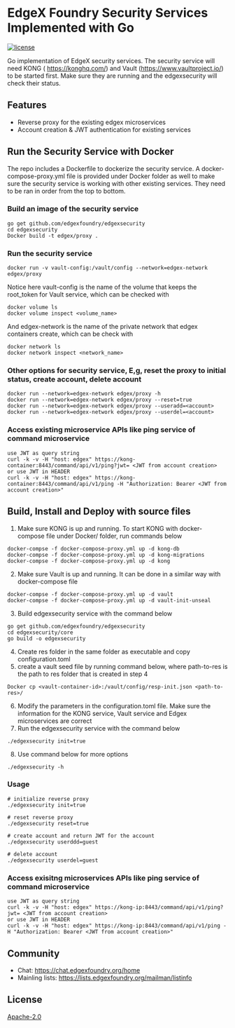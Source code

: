 # EdgeX Foundry Security Services Implemented with Go
[![license](https://img.shields.io/badge/license-Apache%20v2.0-blue.svg)](LICENSE)

Go implementation of EdgeX security services.
The security service will need KONG ( https://konghq.com/) and Vault (https://www.vaultproject.io/) to be started first. Make sure they are running and the edgexsecurity will check their status.


## Features
- Reverse proxy for the existing edgex microservices
- Account creation & JWT authentication for existing services


## Run the Security Service with Docker

The repo includes a Dockerfile to dockerize the security service. A docker-compose-proxy.yml file is provided under Docker folder as well to make sure the security service is working with other existing services. They need to be ran in order from the top to bottom.

### Build an image of the security service
```
go get github.com/edgexfoundry/edgexsecurity
cd edgexsecurity
Docker build -t edgex/proxy .
```

### Run the security service
```
docker run -v vault-config:/vault/config --network=edgex-network edgex/proxy
```

Notice here vault-config is the name of the volume that keeps the root_token for Vault service, which can be checked with 
``` 
docker volume ls
docker volume inspect <volume_name>
```
And edgex-network is the name of the private network that edgex containers create, which can be check with 
```
docker network ls
docker network inspect <network_name>
```

### Other options for security service, E,g, reset the proxy to initial status, create account, delete account
```
docker run --network=edgex-network edgex/proxy -h
docker run --network=edgex-network edgex/proxy --reset=true
docker run --network=edgex-network edgex/proxy --useradd=<account>
docker run --network=edgex-network edgex/proxy --userdel=<account>
```

### Access existing microservice APIs like ping service of command microservice
```
use JWT as query string 
curl -k -v -H "host: edgex" https://kong-container:8443/command/api/v1/ping?jwt= <JWT from account creation>
or use JWT in HEADER
curl -k -v -H "host: edgex" https://kong-container:8443/command/api/v1/ping -H "Authorization: Bearer <JWT from account creation>"

```


## Build, Install and Deploy with source files

1. Make sure KONG is up and running. To start KONG with docker-compose file under Docker/ folder, run commands below
```
docker-compse -f docker-compose-proxy.yml up -d kong-db
docker-compse -f docker-compose-proxy.yml up -d kong-migrations
docker-compse -f docker-compose-proxy.yml up -d kong
```
2. Make sure Vault is up and running. It can be done in a similar way with docker-compose file 
```
docker-compse -f docker-compose-proxy.yml up -d vault
docker-compse -f docker-compose-proxy.yml up -d vault-init-unseal
```
3. Build edgexsecurity service with the command below
```
go get github.com/edgexfoundry/edgexsecurity
cd edgexsecurity/core
go build -o edgexsecurity
```
4. Create res folder in the same folder as executable and copy configuration.toml
5. create a vault seed file by running command below, where path-to-res is the path to res folder that is created in step 4
```
Docker cp <vault-container-id>:/vault/config/resp-init.json <path-to-res>/
```
6. Modify the parameters in the configuration.toml file. Make sure the information for the KONG service, Vault service and Edgex microservices are correct
7. Run the edgexsecurity service with the command below
```
./edgexsecurity init=true
```
8. Use command below for more options
```
./edgexsecurity -h
```


### Usage

```
# initialize reverse proxy 
./edgexsecurity init=true

# reset reverse proxy
./edgexsecurity reset=true

# create account and return JWT for the account 
./edgexsecurity userddd=guest

# delete account
./edgexsecurity userdel=guest
```

### Access exisitng microservices APIs like ping service of command microservice
```
use JWT as query string 
curl -k -v -H "host: edgex" https://kong-ip:8443/command/api/v1/ping?jwt= <JWT from account creation>
or use JWT in HEADER
curl -k -v -H "host: edgex" https://kong-ip:8443/command/api/v1/ping -H "Authorization: Bearer <JWT from account creation>"
``` 



 
## Community
- Chat: https://chat.edgexfoundry.org/home
- Mainling lists: https://lists.edgexfoundry.org/mailman/listinfo

## License
[Apache-2.0](LICENSE)